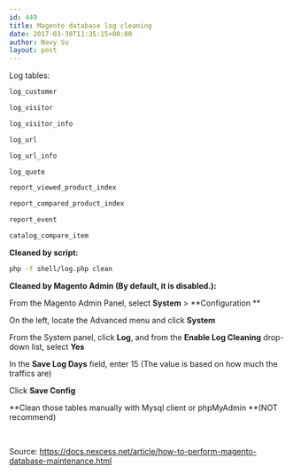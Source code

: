 ```yaml
---
id: 449
title: Magento database log cleaning
date: 2017-03-30T11:35:15+00:00
author: Navy Su
layout: post
---
```

Log tables:

```bash
log_customer

log_visitor

log_visitor_info

log_url

log_url_info

log_quote

report_viewed_product_index

report_compared_product_index

report_event

catalog_compare_item
```

**Cleaned by script:**

```bash
php -f shell/log.php clean
```

**Cleaned by Magento Admin (By default, it is disabled.):**

From the Magento Admin Panel, select **System** > **Configuration **
  
On the left, locate the Advanced menu and click **System**
  
From the System panel, click **Log**, and from the **Enable Log Cleaning** drop-down list, select **Yes**
  
In the **Save Log Days** field, enter 15 (The value is based on how much the traffics are)
  
Click **Save Config**

**Clean those tables manually with Mysql client or phpMyAdmin **(NOT recommend)

&nbsp;

Source: <https://docs.nexcess.net/article/how-to-perform-magento-database-maintenance.html>